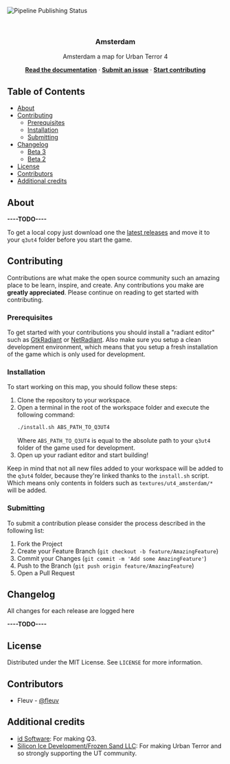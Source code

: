 <!-- badges -->

![Pipeline Publishing Status][badge-publish-status]

<!-- intro -->
<br />
<h3 align="center">Amsterdam</h1>

<p align="center">Amsterdam a map for Urban Terror 4</p>

<p align="center">
    <strong><a href="#about">Read the documentation</a></strong>
    ·
    <strong><a href="//github.com/fleuv/ut4_amsterdam/issues/new">Submit an issue</a></strong>
    ·
    <strong><a href="#contributing">Start contributing</a></strong>
</p>

## Table of Contents

- [About](#about)
- [Contributing](#contributing)
  - [Prerequisites](#prerequisites)
  - [Installation](#installation)
  - [Submitting](#submitting)
- [Changelog](#changelog)
  - [Beta 3](#beta-3)
  - [Beta 2](#beta-2)
- [License](#license)
- [Contributors](#contributors)
- [Additional credits](#additional-credits)

## About

**----TODO----**

To get a local copy just download one the [latest releases][latest-release] and move it to your `q3ut4` folder before you start the game.

## Contributing

Contributions are what make the open source community such an amazing place to be learn, inspire, and create. Any contributions you make are **greatly appreciated**. Please continue on reading to get started with contributing.

### Prerequisites

To get started with your contributions you should install a "radiant editor" such as [GtkRadiant][gtkradiant] or [NetRadiant][netradiant]. Also make sure you setup a clean development environment, which means that you setup a fresh installation of the game which is only used for development.

### Installation

To start working on this map, you should follow these steps:

1. Clone the repository to your workspace.
2. Open a terminal in the root of the workspace folder and execute the following command:
   ```sh
   ./install.sh ABS_PATH_TO_Q3UT4
   ```
   Where `ABS_PATH_TO_Q3UT4` is equal to the absolute path to your `q3ut4` folder of the game used for development.
3. Open up your radiant editor and start building!

Keep in mind that not all new files added to your workspace will be added to the `q3ut4` folder, because they're linked thanks to the `install.sh` script. Which means only contents in folders such as `textures/ut4_amsterdam/*` will be added.

### Submitting

To submit a contribution please consider the process described in the following list:

1. Fork the Project
2. Create your Feature Branch (`git checkout -b feature/AmazingFeature`)
3. Commit your Changes (`git commit -m 'Add some AmazingFeature'`)
4. Push to the Branch (`git push origin feature/AmazingFeature`)
5. Open a Pull Request

## Changelog

All changes for each release are logged here

**----TODO----**

## License

Distributed under the MIT License. See `LICENSE` for more information.

## Contributors

- Fleuv - [@fleuv](//github.com/Fleuv)

## Additional credits

- [id Software][idsoftware]: For making Q3.
- [Silicon Ice Development/Frozen Sand LLC][frozensand]: For making Urban Terror and so strongly supporting the UT community.

<!-- links & images -->

[latest-release]: //github.com/fleuv/ut4_amsterdam/releases
[gtkradiant]: //icculus.org/gtkradiant
[netradiant]: //github.com/Garux/netradiant-custom
[idsoftware]: //www.idsoftware.com
[frozensand]: //www.frozensand.com
[badge-publish-status]: //github.com/Fleuv/ut4_amsterdam/workflows/Publish%20Release/badge.svg
